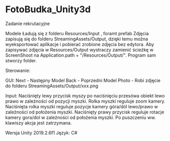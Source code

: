 # FotoBudka_Unity3d
Zadanie rekrutacyjne

Modele 
Ładują się z folderu Resources/Input , foramt prefab
Zdjęcia zapisują się do folderu StreamingAssets/Output, dzięki temu można wyeksportować aplikacje i pobierać zrobione zdjęcia bez edytora.
Aby zapisywać zdjęcia w Resources/Output wystraczy zamienić ścieżkę w ScreenShoot na Application.path + "/Resources/Output/". Program sam stworzy folder.

Sterowanie:

GUI:
Next - Następny Model
Back - Poprzedni Model
Photo - Robi zdjęcie do folderu StreamingAssets/Output/xxx.png

Input:
Naciśnięty lewy przycisk myszy po naciśnięciu przesówa obiekt lewo prawo w zależności od pozycji myszki.
Rolka myszki reguluje zoom kamery.
Naciśnięta rolka myszki reguluje pozycje kamery góra/dól lewo/prawo w zależności od położenia myszki.
Naciśnięty prawy przycisk reguluje rotacje kamery gora/dol w zależności od położenia myszki.
Po puszczeniu ww. klawiszy akcja jest zatrzymana.

Wersja Unity 2019.2.6f1
Język: C#
